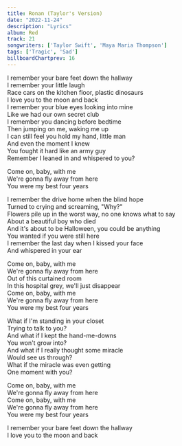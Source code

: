 ```yaml
---
title: Ronan (Taylor's Version)
date: "2022-11-24"
description: "Lyrics"
album: Red
track: 21
songwriters: ['Taylor Swift', 'Maya Maria Thompson']
tags: ['Tragic', 'Sad']
billboardChartprev: 16
---
```

<p className="verse-one">
I remember your bare feet down the hallway <br />
I remember your little laugh <br />
Race cars on the kitchen floor, plastic dinosaurs <br />
I love you to the moon and back <br />
I remember your blue eyes looking into mine <br />
Like we had our own secret club <br />
I remember you dancing before bedtime <br />
Then jumping on me, waking me up <br />
I can still feel you hold my hand, little man <br />
And even the moment I knew <br />
You fought it hard like an army guy <br />
Remember I leaned in and whispered to you? <br />
</p>
<p className="chorus">
Come on, baby, with me <br />
We're gonna fly away from here <br />
You were my best four years <br />
</p>
<p className="verse-two">
I remember the drive home when the blind hope <br />
Turned to crying and screaming, "Why?" <br />
Flowers pile up in the worst way, no one knows what to say <br />
About a beautiful boy who died <br />
And it's about to be Halloween, you could be anything <br />
You wanted if you were still here <br />
I remember the last day when I kissed your face <br />
And whispered in your ear <br />
</p>
<p className="chorus">
Come on, baby, with me <br />
We're gonna fly away from here <br />
Out of this curtained room <br />
In this hospital grey, we'll just disappear <br />
Come on, baby, with me <br />
We're gonna fly away from here <br />
You were my best four years <br />
</p>
<p className="bridge">
What if I'm standing in your closet <br />
Trying to talk to you? <br />
And what if I kept the hand-me-downs <br />
You won't grow into? <br />
And what if I really thought some miracle <br />
Would see us through? <br />
What if the miracle was even getting <br />
One moment with you? <br />
</p>
<p className="chorus">
Come on, baby, with me <br />
We're gonna fly away from here <br />
Come on, baby, with me <br />
We're gonna fly away from here <br />
You were my best four years <br />
</p>
<p className="outro">
I remember your bare feet down the hallway <br />
I love you to the moon and back <br />
</p>